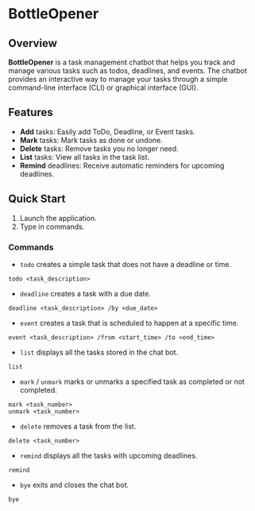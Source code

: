 # BottleOpener

## Overview
**BottleOpener** is a task management chatbot that helps you 
track and manage various tasks such as todos, deadlines, 
and events. The chatbot provides an interactive way to 
manage your tasks through a simple command-line interface (CLI) 
or graphical interface (GUI).

## Features
- **Add** tasks: Easily add ToDo, Deadline, or Event tasks.
- **Mark** tasks: Mark tasks as done or undone.
- **Delete** tasks: Remove tasks you no longer need.
- **List** tasks: View all tasks in the task list.
- **Remind** deadlines: Receive automatic reminders for 
upcoming deadlines.

## Quick Start
1. Launch the application.
2. Type in commands.

### Commands
+ `todo` creates a simple task that does not have a deadline or time.
```declarative
todo <task_description>
```
+ `deadline` creates a task with a due date.
```declarative
deadline <task_description> /by <due_date>
```
+ `event` creates a task that is scheduled to happen at a specific time.
```declarative
event <task_description> /from <start_time> /to <end_time>
```
+ `list` displays all the tasks stored in the chat bot.
```declarative
list
```
+ `mark` / `unmark` marks or unmarks a specified task as completed or not completed.
```declarative
mark <task_number>
unmark <task_number>
```
+ `delete` removes a task from the list.
```declarative
delete <task_number>
```
+ `remind` displays all the tasks with upcoming deadlines.
```declarative
remind
```
+ `bye` exits and closes the chat bot.
```declarative
bye
```
